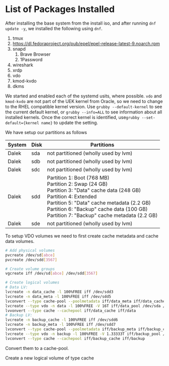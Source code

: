 # List of Packages Installed
After installing the base system from the install iso, and after running `dnf update -y`, we installed the following using `dnf`.

  1. tmux
  2. https://dl.fedoraproject.org/pub/epel/epel-release-latest-9.noarch.rpm
  3. snapd
     1. Brave Browser
     2. 1Password
  4. wireshark
  5. xrdp
  6. vdo
  7. kmod-kvdo
  8. dkms

We started and enabled each of the systemd usits, where possible.
`vdo` and `kmod-kvdo` are not part of the UEK kernel from Oracle, so we need to change to the RHEL compatible kernel version. 
Use `grubby --default-kernel` to see the current default kernel, or `grubby --info=ALL` to see information about all installed kernels.
Once the correct kernel is identified, use`grubby --set-default={kernel name}` to update the setting.

We have setup our partitions as follows

| System | Disk | Partitions                           |
|    -   |  -   |                 -                    |
| Dalek  | sda  | not partitioned (wholly used by lvm) |
| Dalek  | sdb  | not partitioned (wholly used by lvm) |
| Dalek  | sdc  | not partitioned (wholly used by lvm) |
| Dalek  | sdd  | Partition 1: Boot (768 MB)<br>Partition 2: Swap (24 GB)<br>Partition 3: "Data" cache data (248 GB)<br>Partition 4: Extended<br>Partition 5: "Data" cache metadata (2.2 GB)<br>Partition 6: "Backup" cache data (100 GB)<br>Partition 7: "Backup" cache metadata (2.2 GB)
| Dalek  | sde  | not partitioned (wholly used by lvm) |

To setup VDO volumes we need to first create cache metadata and cache data volumes.

```bash
# Add physical volumes
pvcreate /dev/sd[abce]
pvcreate /dev/sdd[3567]

# Create volume groups
vgcreate iff /dev/sd[abce] /dev/sdd[3567]

# Create logical volumes
# Data LV:
lvcreate -n data_cache -l 100%FREE iff /dev/sdd3
lvcreate -n data_meta -l 100%FREE iff /dev/sdd5
lvconvert --type cache-pool --poolmetadata iff/data_meta iff/data_cache
lvcreate --type vdo -n data -l 100%FREE -V 16T iff/data_pool /dev/sda /dev/sdb /dev/sdc
lvvonvert --type cache --cachepool iff/data_cache iff/data
# Backup LV:
lvcreate -n backup_cache -l 100%FREE iff /dev/sdd6
lvcreate -n backup_meta -l 100%FREE iff /dev/sdd7
lvconvert --type cache-pool --poolmetadata iff/backup_meta iff/backup_cache
lvcreate --type vdo -n backup -l 100%FREE -V 1.33333T iff/backup_pool /dev/sde
lvconvert --type cache --cachepool iff/backup_cache iff/backup
```

Convert them to a cache-pool.

Create a new logical volume of type cache

